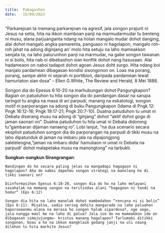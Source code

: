```yaml
---
title:  Pabagashon
date:   15/09/2023
---
```


”Parkarejoan ta memang parkarejoan na agresif, jala songon prajurit ni Jesus na setia, hita na ikkon mamboan panji na marmudarmudar tu benteng ni musu, alana parjuanganta ndang na holan mangalo mudar dohot danging, alai dohot mangalo angka pamarenta, panguaso ni hagolapon, mangalo roh-roh jahat na adong diginjang an’ molo hita setuju na laho mameakkon senjata ta, na laho paturunhon panji na marmudar, na gabe songon tawanan ni si bolis, hita nab oi dibebashon sian konflik dohot nang hasusaan. Alai hadameaon on naboi tadapot dohot agoan Jesus doht surgo. Hita ndang boi manjalo pardamean dibagasan kondisi sisongonon on. Loas ma porang, porang, sampe akhir ni sejarah ni portibion, daripada pardamean lewat hamurtaton sian dosa” – Ellen G.White, The Review and Herald, 8 Mei 1888.

Songon dia do Epesus 6:10-20 na marhubungan dohot Pangungkapon? Bagian on patuduhon tu hita songon dia do pandangan dasar na sarupa taringot tu angka na  masa di ari parpudi, manang na eskatologi, songon motif ni parporangan na adong di buku Pangungkapon (Idama di Pngk 12: Pngk 16:12-16; Pngk 19:17-21; Pngk 20:7-10). Duatna patuduhon tu umat ni Debata diserang musu na adong di “ginjang” dohot “aktif dohot gogo di jaman saonari on”. Duatna patuduhon tu hita umat ni Debata didorong tu”gambaran dijaman nanaeng ro”. Lobi lanjut, “na dua scenario secara eksplisit patuduhon songon dia do parporangan na parpudi di tikki musu na laho dipatunduk di jaman na imbaru jala na dipajongjong salelelengna,”jaman na imbaru didia’ hamuliaon ni umat ni Debata na parpudi’ dohot malapetaka musu na manongtong” na tarbukti.

**Sungkun-sungkun Sirangrangan**:

`Nandingan do ho secara paling jelas na mangadopi hagogoon ni hagolapon? Aha do naboi dapotmu songon strategi na manolong ho di tikki saonari on?`

`Diinformasihon Epesus 6:10-20, songon dia do ho na laho melayani sasahalak na memang songon na teritindas alani “hagogoon ni tondi na hodar” (Eps 6:12)`

`Songon dia hita na laho manolak dohot mambedahon “rencana ni si bolis” (Eps 6:11). Misalna, sadia sering dohita mangarade na laho paluahon haporseaonmu alana na merasa ho songon halak sipardosa?, nge sego, jala nungga maol be na laho di palua? Jala ise do na mameakkon ide on dibagasan simajujungmu- kristus manang hagolapon? Tarlumobi ditikki songonon, boas a ho na ikkon mangklaim godang janji na uli naung dilehon tu hita marhite Jesus?`